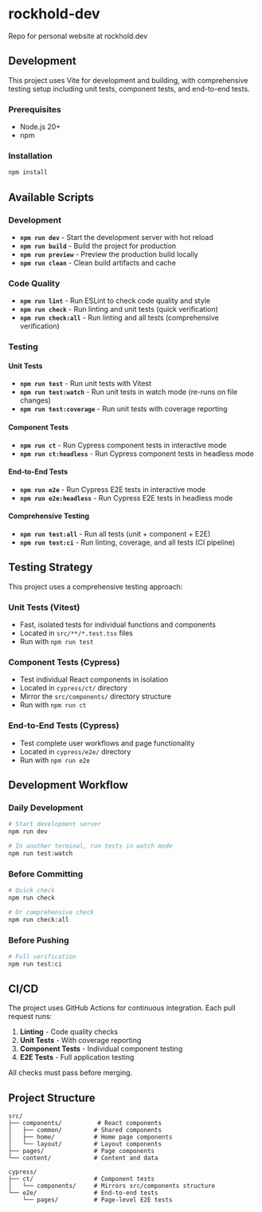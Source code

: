 # rockhold-dev

Repo for personal website at rockhold.dev

## Development

This project uses Vite for development and building, with comprehensive testing setup including unit tests, component tests, and end-to-end tests.

### Prerequisites

- Node.js 20+
- npm

### Installation

```bash
npm install
```

## Available Scripts

### Development

- **`npm run dev`** - Start the development server with hot reload
- **`npm run build`** - Build the project for production
- **`npm run preview`** - Preview the production build locally
- **`npm run clean`** - Clean build artifacts and cache

### Code Quality

- **`npm run lint`** - Run ESLint to check code quality and style
- **`npm run check`** - Run linting and unit tests (quick verification)
- **`npm run check:all`** - Run linting and all tests (comprehensive verification)

### Testing

#### Unit Tests

- **`npm run test`** - Run unit tests with Vitest
- **`npm run test:watch`** - Run unit tests in watch mode (re-runs on file changes)
- **`npm run test:coverage`** - Run unit tests with coverage reporting

#### Component Tests

- **`npm run ct`** - Run Cypress component tests in interactive mode
- **`npm run ct:headless`** - Run Cypress component tests in headless mode

#### End-to-End Tests

- **`npm run e2e`** - Run Cypress E2E tests in interactive mode
- **`npm run e2e:headless`** - Run Cypress E2E tests in headless mode

#### Comprehensive Testing

- **`npm run test:all`** - Run all tests (unit + component + E2E)
- **`npm run test:ci`** - Run linting, coverage, and all tests (CI pipeline)

## Testing Strategy

This project uses a comprehensive testing approach:

### Unit Tests (Vitest)

- Fast, isolated tests for individual functions and components
- Located in `src/**/*.test.tsx` files
- Run with `npm run test`

### Component Tests (Cypress)

- Test individual React components in isolation
- Located in `cypress/ct/` directory
- Mirror the `src/components/` directory structure
- Run with `npm run ct`

### End-to-End Tests (Cypress)

- Test complete user workflows and page functionality
- Located in `cypress/e2e/` directory
- Run with `npm run e2e`

## Development Workflow

### Daily Development

```bash
# Start development server
npm run dev

# In another terminal, run tests in watch mode
npm run test:watch
```

### Before Committing

```bash
# Quick check
npm run check

# Or comprehensive check
npm run check:all
```

### Before Pushing

```bash
# Full verification
npm run test:ci
```

## CI/CD

The project uses GitHub Actions for continuous integration. Each pull request runs:

1. **Linting** - Code quality checks
2. **Unit Tests** - With coverage reporting
3. **Component Tests** - Individual component testing
4. **E2E Tests** - Full application testing

All checks must pass before merging.

## Project Structure

```
src/
├── components/          # React components
│   ├── common/         # Shared components
│   ├── home/           # Home page components
│   └── layout/         # Layout components
├── pages/              # Page components
└── content/            # Content and data

cypress/
├── ct/                 # Component tests
│   └── components/     # Mirrors src/components structure
└── e2e/                # End-to-end tests
    └── pages/          # Page-level E2E tests
```
